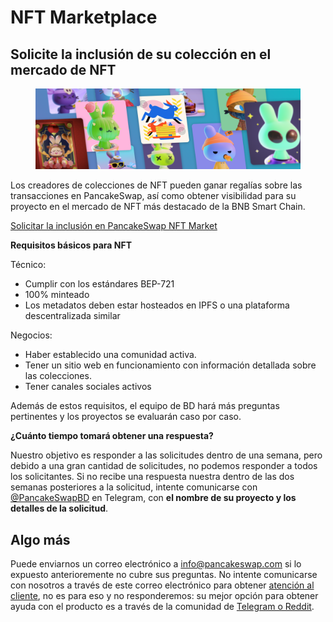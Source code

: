# NFT Marketplace

## Solicite la inclusión de su colección en el mercado de NFT

<figure><img src="../.gitbook/assets/image (3) (1).png" alt=""><figcaption></figcaption></figure>

Los creadores de colecciones de NFT pueden ganar regalías sobre las transacciones en PancakeSwap, así como obtener visibilidad para su proyecto en el mercado de NFT más destacado de la BNB Smart Chain.

[Solicitar la inclusión en PancakeSwap NFT Market](https://docs.google.com/forms/d/e/1FAIpQLSdLjOEiJT4s8No2QT2TKknuUSlVMndARFgng4MDJMsoFQjR-A/viewform)&#x20;

**Requisitos básicos para NFT**

Técnico:&#x20;

* Cumplir con los estándares BEP-721
* 100% minteado
* Los metadatos deben estar hosteados en IPFS o una plataforma descentralizada similar

Negocios:

* Haber establecido una comunidad activa.&#x20;
* Tener un sitio web en funcionamiento con información detallada sobre las colecciones.&#x20;
* Tener canales sociales activos

Además de estos requisitos, el equipo de BD hará más preguntas pertinentes y los proyectos se evaluarán caso por caso.&#x20;

**¿Cuánto tiempo tomará obtener una respuesta?**&#x20;

Nuestro objetivo es responder a las solicitudes dentro de una semana, pero debido a una gran cantidad de solicitudes, no podemos responder a todos los solicitantes. Si no recibe una respuesta nuestra dentro de las dos semanas posteriores a la solicitud, intente comunicarse con [@PancakeSwapBD](https://t.me/PancakeSwapBD) en Telegram, con **el nombre de su proyecto y los detalles de la solicitud**.&#x20;

## Algo más&#x20;

Puede enviarnos un correo electrónico a info@pancakeswap.com si lo expuesto anterioremente no cubre sus preguntas. No intente comunicarse con nosotros a través de este correo electrónico para obtener [atención al cliente](soporte.md), no es para eso y no responderemos: su mejor opción para obtener ayuda con el producto es a través de la comunidad de [Telegram o Reddit](./).

